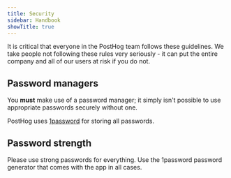 ```yaml
---
title: Security
sidebar: Handbook
showTitle: true
---
```


It is critical that everyone in the PostHog team follows these guidelines. We take people not following these rules very seriously - it can put the entire company and all of our users at risk if you do not.

## Password managers

You **must** make use of a password manager; it simply isn't possible to use appropriate passwords securely without one.

PostHog uses [1password](https://1password.com/) for storing all passwords.

## Password strength

Please use strong passwords for everything. Use the 1password password generator that comes with the app in all cases.
